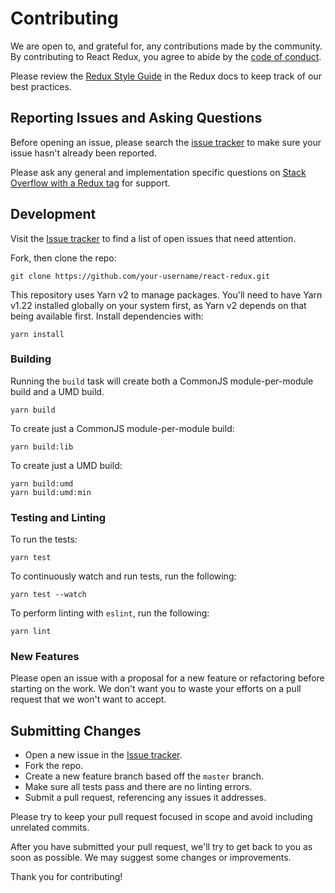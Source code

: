 # Contributing

We are open to, and grateful for, any contributions made by the community. By contributing to React Redux, you agree to abide by the [code of conduct](https://github.com/reduxjs/react-redux/blob/master/CODE_OF_CONDUCT.md).

Please review the [Redux Style Guide](https://redux.js.org/style-guide/style-guide) in the Redux docs to keep track of our best practices.

## Reporting Issues and Asking Questions

Before opening an issue, please search the [issue tracker](https://github.com/reduxjs/react-redux/issues) to make sure your issue hasn't already been reported.

Please ask any general and implementation specific questions on [Stack Overflow with a Redux tag](http://stackoverflow.com/questions/tagged/redux?sort=votes&pageSize=50) for support.

## Development

Visit the [Issue tracker](https://github.com/reduxjs/react-redux/issues) to find a list of open issues that need attention.

Fork, then clone the repo:

```
git clone https://github.com/your-username/react-redux.git
```

This repository uses Yarn v2 to manage packages. You'll need to have Yarn v1.22 installed globally on your system first, as Yarn v2 depends on that being available first. Install dependencies with:

```
yarn install
```

### Building

Running the `build` task will create both a CommonJS module-per-module build and a UMD build.

```
yarn build
```

To create just a CommonJS module-per-module build:

```
yarn build:lib
```

To create just a UMD build:

```
yarn build:umd
yarn build:umd:min
```

### Testing and Linting

To run the tests:

```
yarn test
```

To continuously watch and run tests, run the following:

```
yarn test --watch
```

To perform linting with `eslint`, run the following:

```
yarn lint
```

### New Features

Please open an issue with a proposal for a new feature or refactoring before starting on the work. We don't want you to waste your efforts on a pull request that we won't want to accept.

## Submitting Changes

- Open a new issue in the [Issue tracker](https://github.com/reduxjs/react-redux/issues).
- Fork the repo.
- Create a new feature branch based off the `master` branch.
- Make sure all tests pass and there are no linting errors.
- Submit a pull request, referencing any issues it addresses.

Please try to keep your pull request focused in scope and avoid including unrelated commits.

After you have submitted your pull request, we'll try to get back to you as soon as possible. We may suggest some changes or improvements.

Thank you for contributing!
